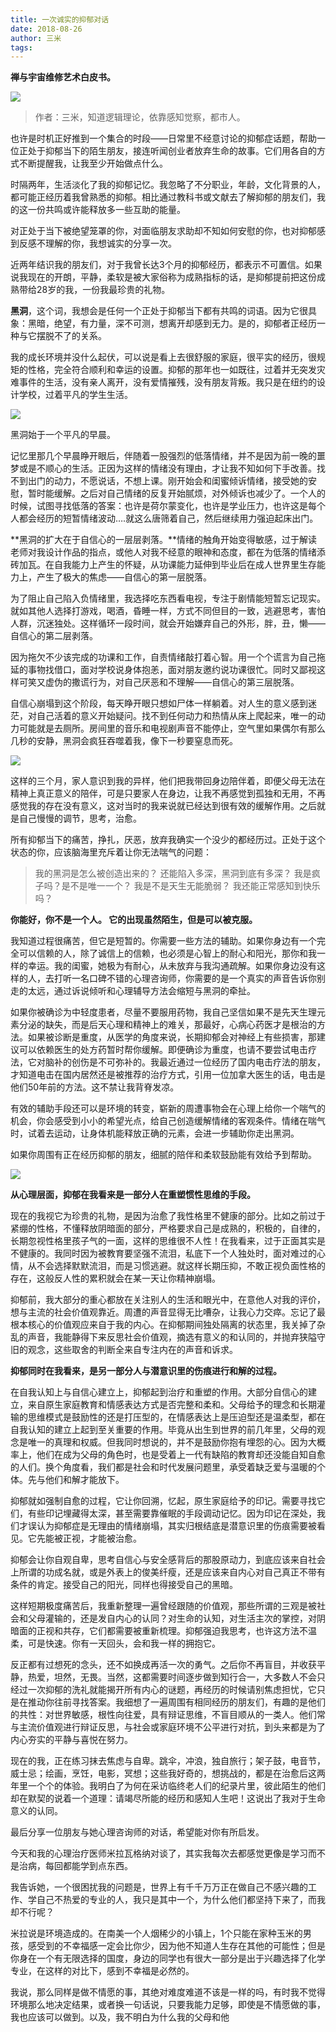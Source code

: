 ```yaml
---
title: 一次诚实的抑郁对话
date: 2018-08-26
author: 三米
tags: 
---
```

**禅与宇宙维修艺术白皮书。**

<!--more-->

![](https://cosmosrepair-1257028016.cos.ap-beijing.myqcloud.com/2019-06-26-640.jpeg)

> 作者：三米，知道逻辑理论，依靠感知觉察，都市人。

也许是时机正好推到一个集合的时段——日常里不经意讨论的抑郁症话题，帮助一位正处于抑郁当下的陌生朋友，接连听闻创业者放弃生命的故事。它们用各自的方式不断提醒我，让我至少开始做点什么。

时隔两年，生活淡化了我的抑郁记忆。我忽略了不分职业，年龄，文化背景的人，都可能正经历着我曾熟悉的抑郁。相比通过教科书或文献去了解抑郁的朋友们，我的这一份共鸣或许能释放多一些互助的能量。

对正处于当下被绝望笼罩的你，对面临朋友求助却不知如何安慰的你，也对抑郁感到反感不理解的你，我想诚实的分享一次。

近两年结识我的朋友们，对于我曾长达3个月的抑郁经历，都表示不可置信。如果说我现在的开朗，平静，柔软是被大家俗称为成熟指标的话，是抑郁提前把这份成熟带给28岁的我，一份我最珍贵的礼物。

**黑洞**，这个词，我想会是任何一个正处于抑郁当下都有共鸣的词语。因为它很具象：黑暗，绝望，有力量，深不可测，想离开却感到无力。是的，抑郁者正经历一种与它摆脱不了的关系。

我的成长环境并没什么起伏，可以说是看上去很舒服的家庭，很平实的经历，很规矩的性格，完全符合顺利和幸运的设置。抑郁的那年也一如既往，过着并无突发灾难事件的生活，没有亲人离开，没有爱情摧残，没有朋友背叛。我只是在纽约的设计学校，过着平凡的学生生活。

![](https://cosmosrepair-1257028016.cos.ap-beijing.myqcloud.com/2019-06-26-640%20-3-.jpeg)

黑洞始于一个平凡的早晨。

记忆里那几个早晨睁开眼后，伴随着一股强烈的低落情绪，并不是因为前一晚的噩梦或是不顺心的生活。正因为这样的情绪没有理由，才让我不知如何下手改善。找不到出门的动力，不愿说话，不想上课。刚开始会和闺蜜倾诉情绪，接受她的安慰，暂时能缓解。之后对自己情绪的反复开始腻烦，对外倾诉也减少了。一个人的时候，试图寻找低落的答案：也许是荷尔蒙变化，也许是学业压力，也许这是每个人都会经历的短暂情绪波动….就这么唐筛着自己，然后继续用力强迫起床出门。

**黑洞的扩大在于自信心的一层层剥落。**情绪的触角开始变得敏感，过于解读老师对我设计作品的指点，或他人对我不经意的眼神和态度，都在为低落的情绪添砖加瓦。在自我能力上产生的怀疑，从功课能力延伸到毕业后在成人世界里生存能力上，产生了极大的焦虑——自信心的第一层脱落。

为了阻止自己陷入负情绪里，我选择吃东西看电视，专注于剧情能短暂忘记现实。就如其他人选择打游戏，喝酒，昏睡一样，方式不同但目的一致，逃避思考，害怕人群，沉迷独处。这样循环一段时间，就会开始嫌弃自己的外形，胖，丑，懒——自信心的第二层剥落。

因为拖欠不少该完成的功课和工作，自责情绪敲打着心智。用一个个谎言为自己拖延的事物找借口，面对学校说身体抱恙，面对朋友邀约说功课很忙。同时又鄙视这样可笑又虚伪的撒谎行为，对自己厌恶和不理解——自信心的第三层脱落。

自信心崩塌到这个阶段，每天睁开眼只想如尸体一样躺着。对人生的意义感到迷茫，对自己活着的意义开始疑问。找不到任何动力和热情从床上爬起来，唯一的动力可能就是去厕所。房间里的音乐和电视剧声音不能停止，空气里如果偶尔有那么几秒的安静，黑洞会疯狂吞噬着我，像下一秒要窒息而死。

![](https://cosmosrepair-1257028016.cos.ap-beijing.myqcloud.com/2019-06-26-640%20-2-.jpeg)

这样的三个月，家人意识到我的异样，他们把我带回身边陪伴着，即便父母无法在精神上真正意义的陪伴，可是只要家人在身边，让我不再感觉到孤独和无用，不再感觉我的存在没有意义，这对当时的我来说就已经达到很有效的缓解作用。之后就是自己慢慢的调节，思考，治愈。

所有抑郁当下的痛苦，挣扎，厌恶，放弃我确实一个没少的都经历过。正处于这个状态的你，应该脑海里充斥着让你无法喘气的问题：
> 我的黑洞是怎么被创造出来的？
> 还能陷入多深，黑洞到底有多深？
> 我是疯子吗？是不是唯一一个？
> 我是不是天生无能脆弱？
> 我还能正常感知到快乐吗？

**你能好，你不是一个人。
它的出现虽然陌生，但是可以被克服。**

我知道过程很痛苦，但它是短暂的。你需要一些方法的辅助。如果你身边有一个完全可以信赖的人，除了诚信上的信赖，也必须是心智上的耐心和阳光，那你和我一样的幸运。我的闺蜜，她极为有耐心，从未放弃与我沟通疏解。如果你身边没有这样的人，去打听一名口碑不错的心理咨询师，你需要的是一个真实的声音告诉你别走的太远，通过诉说倾听和心理辅导方法会缩短与黑洞的牵扯。

如果你被确诊为中轻度患者，尽量不要服用药物，我自己坚信如果不是先天生理元素分泌的缺失，而是后天心理和精神上的难关，那最好，心病心药医才是根治的方法。如果被诊断是重度，从医学的角度来说，长期抑郁会对神经上有些损害，那建议可以依赖医生的处方药暂时帮你缓解。即便确诊为重度，也请不要尝试电击疗法，它对脑补的创伤是不可弥补的。我最近通过一位经历了国内电击疗法的朋友，才知道电击在国内居然还是被推荐的治疗方式，引用一位加拿大医生的话，电击是他们50年前的方法。这不禁让我背脊发凉。

有效的辅助手段还可以是环境的转变，崭新的周遭事物会在心理上给你一个喘气的机会，你会感受到小小的希望光点，给自己创造缓解情绪的客观条件。情绪在喘气时，试着去运动，让身体机能释放正确的元素，会进一步辅助你走出黑洞。

如果你周围有正在经历抑郁的朋友，细腻的陪伴和柔软鼓励能有效给予到帮助。

![](https://cosmosrepair-1257028016.cos.ap-beijing.myqcloud.com/2019-06-26-640%20-1-.jpeg)

**从心理层面，抑郁在我看来是一部分人在重塑惯性思维的手段。**

现在的我视它为珍贵的礼物，是因为治愈了我性格里不健康的部分。比如之前过于紧绷的性格，不懂释放阴暗面的部分，严格要求自己是成熟的，积极的，自律的，长期忽视性格里孩子气的一面，这样的思维很不人性！在我看来，过于正面其实是不健康的。我同时因为被教育要坚强不流泪，私底下一个人独处时，面对难过的心情，从不会选择默默流泪，而是习惯逃避。就这样长期压抑，不敢正视负面性格的存在，这般反人性的累积就会在某一天让你精神崩塌。

抑郁前，我大部分的重心都放在关注别人的生活和眼光中，在意他人对我的评价，想与主流的社会价值观靠近。周遭的声音显得无比嘈杂，让我心力交瘁。忘记了最根本核心的价值观应来自于我的内心。在抑郁期间独处隔离的状态里，我关掉了杂乱的声音，我能静得下来反思社会价值观，摘选有意义的和认同的，并抛弃狭隘守旧的观念，这些取舍的判断全来自专注内在的声音和诉求。

**抑郁同时在我看来，是另一部分人与潜意识里的伤痕进行和解的过程。**

在自我认知上与自信心建立上，抑郁起到治疗和重塑的作用。大部分自信心的建立，来自原生家庭教育和情感表达方式是否完整和柔和。父母给予的理念和长期灌输的思维模式是鼓励性的还是打压型的，在情感表达上是压迫型还是温柔型，都在自我认知的建立上起到至关重要的作用。毕竟从出生到世界的前几年里，父母的观念是唯一的真理和权威。但我同时想说的，并不是鼓励你抱有埋怨的心。因为大概率上，他们在成为父母的角色时，也是受着上一代有缺陷的教育却还没能自知自愈的人们。换个角度看，我们都是社会和时代发展问题里，承受着缺乏爱与温暖的个体。先与他们和解才能放下。

抑郁就如强制自愈的过程，它让你回溯，忆起，原生家庭给予的印记。需要寻找它们，有些印记埋藏得太深，甚至需要靠催眠的手段调动记忆。因为印记在深处，我们才误认为抑郁症是无理由的情绪崩塌，其实归根结底是潜意识里的伤痕需要被看见。它先能被正视，才能被治愈。

抑郁会让你自观自卑，思考自信心与安全感背后的那股原动力，到底应该来自社会上所谓的功成名就，或是外表上的俊美纤瘦，还是应该来自内心对自己真正不带有条件的肯定。接受自己的阳光，同样也得接受自己的黑暗。

这样短期极度痛苦后，我重新整理一遍曾经跟随的价值观，那些所谓的三观是被社会和父母灌输的，还是发自内心的认同？对生命的认知，对生活主次的掌控，对阴暗面的正视和共存，它们都需要被重新梳理。抑郁强迫我思考，也许这方法不温柔，可是快速。你有一天回头，会和我一样的拥抱它。

反正都有过想死的念头，还不如换成再活一次的勇气。之后你不再盲目，并收获平静，热爱，坦然，无畏。当然，这都需要时间逐步做到知行合一，大多数人不会只经过一次抑郁的洗礼就能揭开所有内心的谜题，再经历的时候请别焦虑担忧，它只是在推动你往前寻找答案。我细想了一遍周围有相同经历的朋友们，有趣的是他们的共性：对世界敏感，根性向往爱，具有辩证思维，不盲目顺从的一类人。他们常与主流价值观进行辩证反思，与社会或家庭环境不公平进行对抗，到头来都是为了内心夯实的平静与喜悦在努力。

现在的我，正在练习抹去焦虑与自卑。跳伞，冲浪，独自旅行；架子鼓，电音节，威士忌；绘画，烹饪，电影，冥想；这些我好奇的，想挑战的，都是在治愈后这两年里一个个的体验。我明白了为何在采访临终老人们的纪录片里，彼此陌生的他们却在默契的说着一个道理：请竭尽所能的经历和感知人生吧！这说出了我对于生命意义的认同。

最后分享一位朋友与她心理咨询师的对话，希望能对你有所启发。

今天和我的心理治疗医师米拉瓦格纳对谈了，其实我每次去都感觉更像是学习而不是治病，每回都能学到点东西。

我告诉她，一个很困扰我的问题是，世界上有千千万万正在做自己不感兴趣的工作、学自己不热爱的专业的人，我只是其中一个，为什么他们都坚持下来了，而我却不行呢？

米拉说是环境造成的。在南美一个人烟稀少的小镇上，1个只能在家种玉米的男孩，感受到的不幸福感一定会比你少，因为他不知道人生存在其他的可能性；但是你身在一个有无限选择的国度，身边的同学也有很大一部分是出于兴趣选择了化学专业，在这样的对比下，感到不幸福是必然的。

我说，那么同样是做不情愿的事，其绝对难度难道不该是一样的吗，有时我不觉得环境那么地决定结果，或者换一句话说，只要我能力足够，即使是不情愿做的事，我也应该可以做到。以及，我不明白为什么我的父母和他